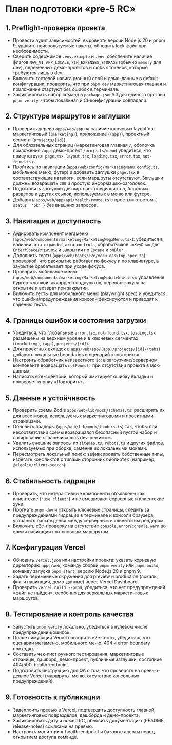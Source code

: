 # План подготовки «pre-5 RC»

## 1. Preflight-проверка проекта
- Провести аудит зависимостей: выровнять версии Node.js 20 и pnpm 9, удалить неиспользуемые пакеты, обновить lock-файл при необходимости.
- Сверить содержимое `.env.example` и `.env`: обеспечить наличие флагов `NAV_V1`, `APP_LOCALE`, `FIN_EXPENSES_STORAGE` (обычно `memory` для dev), переменных демо-проектов и любых токенов, которые требуются лишь в dev.
- Включить гостевой навигационный слой и демо-данные в default-конфигурации, проверить, что при `pnpm dev` маркетинговая главная и приложение стартуют без ошибок в терминале.
- Зафиксировать набор команд в `package.json`/CI для единого прогона `pnpm verify`, чтобы локальная и CI-конфигурации совпадали.

## 2. Структура маршрутов и заглушки
- Проверить дерево `apps/web/app` на наличие ключевых layout'ов: маркетинговый (`(marketing)`), приложение (`(app)`), проектный сегмент (`projects/[id]`).
- Для обязательных страниц (маркетинговая главная `/`, оболочка приложения `/app`, демо-проект `/projects/demo`) убедиться, что присутствуют `page.tsx`, `layout.tsx`, `loading.tsx`, `error.tsx`, `not-found.tsx`.
- Пройтись по навигации (`apps/web/config/MarketingMenu.config.ts`, мобильное меню, футер) и добавить заглушки `page.tsx` в соответствующие каталоги, если маршруты отсутствуют. Заглушки должны возвращать `200` и простую информацию-заголовок.
- Подготовить заглушки для карточек специалистов, блоговых разделов и других ссылок, используемых в меню или футере.
- Добавить `apps/web/app/api/health/route.ts` с простым ответом `{ status: 'ok' }` без внешних запросов.

## 3. Навигация и доступность
- Аудировать компонент мегаменю (`apps/web/components/marketing/MarketingMegaMenu.tsx`): убедиться в наличии `aria-expanded`, `aria-controls`, обработчиков `onKeyDown` для `Enter`/`Space`/стрелок и закрытия по `Escape` и `onBlur`.
- Дополнить тесты (`apps/web/tests/e2e/menu-desktop.spec.ts`) проверкой, что раскрытие работает по фокусу и по клавиатуре, а закрытие срабатывает при уходе фокуса.
- Проверить мобильное меню (`apps/web/components/marketing/MarketingMobileNav.tsx`): управление бургер-кнопкой, аккордеон подпунктов, перенос фокуса на открытие и возврат при закрытии.
- Включить тесты для мобильного меню (playwright spec) и убедиться, что ошибки/предупреждения консоли фиксируются и приводят к падению теста.

## 4. Границы ошибок и состояния загрузки
- Убедиться, что глобальные `error.tsx`, `not-found.tsx`, `loading.tsx` размещены на верхнем уровне и в ключевых сегментах (`(marketing)`, `(app)`, `projects/[id]`).
- Для проектных вкладок в `apps/web/app/(app)/projects/[id]/(tabs)` добавить локальные boundaries и сценарий «повторить».
- Настроить обработчик неизвестного `id`: в загрузчике/серверном компоненте возвращать `notFound()` при отсутствии проекта в мок-данных.
- Написать e2e-сценарий, который имитирует ошибку вкладки и проверяет кнопку «Повторить».

## 5. Данные и устойчивость
- Проверить схемы Zod в `apps/web/lib/mock/schemas.ts`: расширить их для всех моков, используемых маркетинговыми и проектными страницами.
- Обновить лоадеры (`apps/web/lib/mock/loaders.ts`) так, чтобы при несоответствии схемы возвращался безопасный пустой набор и логирование ограничивалось dev-режимом.
- Удалить внешние запросы из `sitemap.ts`, `robots.ts` и других файлов, используемых при сборке, заменив их локальными моками.
- Пересмотреть локальный поиск: зафиксировать собственные типы, избегать конфликтов с типами сторонних библиотек (например, `@algolia/client-search`).

## 6. Стабильность гидрации
- Проверить, что интерактивные компоненты объявлены как клиентские (`'use client'`) и не смешивают серверные и клиентские хуки.
- Прогнать `pnpm dev` и открыть ключевые страницы, следить за предупреждениями гидрации в терминале и консоли браузера; устранить расхождения между серверным и клиентским рендером.
- Включить e2e-проверку на отсутствие `console.error`/`console.warn` во время навигации по основным маршрутам.

## 7. Конфигурация Vercel
- Обновить `vercel.json` или настройки проекта: указать корневую директорию `apps/web`, команду сборки `pnpm verify` или `pnpm build`, команду запуска `pnpm start`, версию Node.js 20 и pnpm 9.
- Задать переменные окружения для preview и production (локаль, флаги навигации, демо-данные) через Vercel Dashboard.
- Проверить `vercel build --prod`, убедиться, что нет предупреждений «файл не найден», особенно для зеркальных маркетинговых маршрутов.

## 8. Тестирование и контроль качества
- Запустить `pnpm verify` локально, убедиться в нулевом числе предупреждений/ошибок.
- После симуляции Vercel повторить e2e-тесты, убедиться, что сценарии мегаменю, мобильного меню, 404 и error-boundary проходят.
- Составить чек-лист ручного тестирования: маркетинговые страницы, дашборд, демо-проект, публичные заглушки, состояние 404/500, health-endpoint.
- Подготовить инструкцию для QA о том, что проверять на превью-деплое Vercel (маршруты, меню, отсутствие консольных предупреждений).

## 9. Готовность к публикации
- Задеплоить превью в Vercel, подтвердить доступность главной, маркетинговых подразделов, дашборда и демо-проекта.
- Зафиксировать дату и номер RC, обновить документацию (README, release-notes) ссылками на превью.
- Настроить мониторинг health-endpoint и базовые алерты перед открытием доступа команде.
